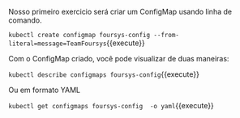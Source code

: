 
Nosso primeiro exercicio será criar um ConfigMap usando linha de comando. 

`kubectl create configmap foursys-config --from-literal=message=TeamFoursys`{{execute}}

Com o ConfigMap criado, você pode visualizar de duas maneiras:

`kubectl describe configmaps foursys-config`{{execute}}

Ou em formato YAML

`kubectl get configmaps foursys-config  -o yaml`{{execute}}

